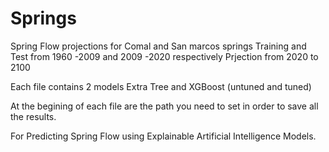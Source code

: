 # Springs
Spring Flow projections for Comal and San marcos springs
Training and Test from 1960 -2009  and 2009 -2020 respectively
Prjection from 2020 to 2100

Each file contains 2 models Extra Tree and XGBoost (untuned and tuned)

At the begining of each file are the path you need to set in order to 
save all the results.

For Predicting Spring Flow using Explainable Artificial Intelligence Models.
